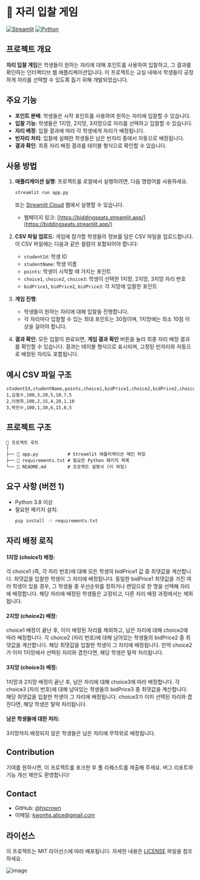 # 🎯 자리 입찰 게임

[![Streamlit](https://img.shields.io/badge/Streamlit-1.0-brightgreen)](https://streamlit.io/)
[![Python](https://img.shields.io/badge/Python-3.8%2B-blue)](https://www.python.org/downloads/)

## 프로젝트 개요

**자리 입찰 게임**은 학생들이 원하는 자리에 대해 포인트를 사용하여 입찰하고, 그 결과를 확인하는 인터랙티브 웹 애플리케이션입니다. 이 프로젝트는 교실 내에서 학생들이 공정하게 자리를 선택할 수 있도록 돕기 위해 개발되었습니다.

## 주요 기능

- **포인트 분배**: 학생들은 시작 포인트를 사용하여 원하는 자리에 입찰할 수 있습니다.
- **입찰 기능**: 학생들은 1지망, 2지망, 3지망으로 자리를 선택하고 입찰할 수 있습니다.
- **자리 배정**: 입찰 결과에 따라 각 학생에게 자리가 배정됩니다.
- **빈자리 처리**: 입찰에 실패한 학생들은 남은 빈자리 중에서 자동으로 배정됩니다.
- **결과 확인**: 최종 자리 배정 결과를 테이블 형식으로 확인할 수 있습니다.

## 사용 방법

1. **애플리케이션 실행**: 프로젝트를 로컬에서 실행하려면, 다음 명령어를 사용하세요.
    ```bash
    streamlit run app.py
    ```
   또는 [Streamlit Cloud](https://share.streamlit.io/) 웹에서 실행할 수 있습니다.
   - 웹페이지 링크: [https://biddingseats.streamlit.app/](https://biddingseats.streamlit.app/)

2. **CSV 파일 업로드**: 게임에 참가할 학생들의 정보를 담은 CSV 파일을 업로드합니다. 이 CSV 파일에는 다음과 같은 컬럼이 포함되어야 합니다:
    - `studentId`: 학생 ID
    - `studentName`: 학생 이름
    - `points`: 학생이 시작할 때 가지는 포인트
    - `choice1`, `choice2`, `choice3`: 학생이 선택한 1지망, 2지망, 3지망 자리 번호
    - `bidPrice1`, `bidPrice2`, `bidPrice3`: 각 지망에 입찰한 포인트

3. **게임 진행**: 
    - 학생들이 원하는 자리에 대해 입찰을 진행합니다.
    - 각 자리마다 입찰할 수 있는 최대 포인트는 30점이며, 1지망에는 최소 10점 이상을 걸어야 합니다.

4. **결과 확인**: 모든 입찰이 완료되면, **게임 결과 확인** 버튼을 눌러 최종 자리 배정 결과를 확인할 수 있습니다. 결과는 테이블 형식으로 표시되며, 고정된 빈자리와 자동으로 배정된 자리도 포함됩니다.

## 예시 CSV 파일 구조

```csv
studentId,studentName,points,choice1,bidPrice1,choice2,bidPrice2,choice3,bidPrice3
1,김철수,100,3,20,5,10,7,5
2,이영희,100,2,15,4,20,1,10
3,박민수,100,1,30,6,15,8,5
```

## 프로젝트 구조

```plaintext
📂 프로젝트 루트
│
├── 📄 app.py           # Streamlit 애플리케이션 메인 파일
├── 📄 requirements.txt # 필요한 Python 패키지 목록
└── 📄 README.md        # 프로젝트 설명서 (이 파일)

```

## 요구 사항 (버전 1)

- Python 3.8 이상
- 필요한 패키지 설치:
    ```bash
    pip install -r requirements.txt
    ```
## 자리 배정 로직

#### 1지망 (choice1) 배정:

각 choice1 (즉, 각 자리 번호)에 대해 모든 학생의 bidPrice1 값 중 최댓값을 계산합니다.
최댓값을 입찰한 학생이 그 자리에 배정됩니다.
동일한 bidPrice1 최댓값을 가진 여러 학생이 있을 경우, 그 학생들 중 우선순위를 정하거나 랜덤으로 한 명을 선택해 자리에 배정합니다.
해당 자리에 배정된 학생들은 고정되고, 다른 자리 배정 과정에서는 제외됩니다.

#### 2지망 (choice2) 배정:

choice1 배정이 끝난 후, 이미 배정된 자리를 제외하고, 남은 자리에 대해 choice2에 따라 배정합니다.
각 choice2 (자리 번호)에 대해 남아있는 학생들의 bidPrice2 중 최댓값을 계산합니다.
해당 최댓값을 입찰한 학생이 그 자리에 배정됩니다.
만약 choice2가 이미 1지망에서 선택된 자리와 겹친다면, 해당 학생은 탈락 처리됩니다.

#### 3지망 (choice3) 배정:

1지망과 2지망 배정이 끝난 후, 남은 자리에 대해 choice3에 따라 배정합니다.
각 choice3 (자리 번호)에 대해 남아있는 학생들의 bidPrice3 중 최댓값을 계산합니다.
해당 최댓값을 입찰한 학생이 그 자리에 배정됩니다.
choice3가 이미 선택된 자리와 겹친다면, 해당 학생은 탈락 처리됩니다.

#### 남은 학생들에 대한 처리:

3지망까지 배정되지 않은 학생들은 남은 자리에 무작위로 배정됩니다.

## Contribution

기여를 원하시면, 이 프로젝트를 포크한 후 풀 리퀘스트를 제출해 주세요. 버그 리포트와 기능 개선 제안도 환영합니다!

## Contact

- GitHub: [@hscrown](https://github.com/hscrown)
- 이메일: kwonhs.alice@gmail.com

## 라이선스

이 프로젝트는 MIT 라이선스에 따라 배포됩니다. 자세한 내용은 [LICENSE](./LICENSE) 파일을 참조하세요.


![image](https://github.com/user-attachments/assets/759abb67-b408-47bf-a9a4-882d72cb0e11)
